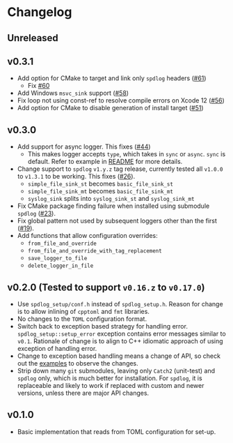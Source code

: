 # Changelog

## Unreleased

## v0.3.1

- Add option for CMake to target and link only `spdlog` headers
  ([#61](https://github.com/guangie88/spdlog_setup/pull/61/))
  - Fix [#60](https://github.com/guangie88/spdlog_setup/issues/60)
- Add Windows `msvc_sink` support ([#58](https://github.com/guangie88/spdlog_setup/pull/58))
- Fix loop not using const-ref to resolve compile errors on Xcode 12
  ([#56](https://github.com/guangie88/spdlog_setup/pull/56))
- Add option for CMake to disable generation of install target
  ([#51](https://github.com/guangie88/spdlog_setup/pull/51))

## v0.3.0

- Add support for async logger. This fixes
  ([#44](https://github.com/guangie88/spdlog_setup/issues/44))
  - This makes logger accepts `type`, which takes in `sync` or `async`.
    `sync` is default. Refer to example in [README](README.md) for more details.
- Change support to `spdlog` `v1.y.z` tag release, currently tested all `v1.0.0`
  to `v1.3.1` to be working. This fixes
  ([#26](https://github.com/guangie88/spdlog_setup/issues/26)).
  - `simple_file_sink_st` becomes `basic_file_sink_st`
  - `simple_file_sink_mt` becomes `basic_file_sink_mt`
  - `syslog_sink` splits into `syslog_sink_st` and `syslog_sink_mt`
- Fix CMake package finding failure when installed using submodule `spdlog`
  ([#23](https://github.com/guangie88/spdlog_setup/issues/23)).
- Fix global pattern not used by subsequent loggers other than the first
  ([#19](https://github.com/guangie88/spdlog_setup/issues/19)).
- Add functions that allow configuration overrides:
  - `from_file_and_override`
  - `from_file_and_override_with_tag_replacement`
  - `save_logger_to_file`
  - `delete_logger_in_file`

## v0.2.0 (Tested to support `v0.16.z` to `v0.17.0`)

- Use `spdlog_setup/conf.h` instead of `spdlog_setup.h`. Reason for change is
  to allow inlining of `cpptoml` and `fmt` libraries.
- No changes to the `TOML` configuration format.
- Switch back to exception based strategy for handling error.
  `spdlog_setup::setup_error` exception contains error messages similar to
  `v0.1`. Rationale of change is to align to C++ idiomatic approach of using
  exception of handling error.
- Change to exception based handling means a change of API, so check out the
  [examples](./README.md#use-examples) to observe the changes.
- Strip down many `git` submodules, leaving only `Catch2` (unit-test) and
  `spdlog` only, which is much better for installation. For `spdlog`, it is
  replaceable and likely to work if replaced with custom and newer versions,
  unless there are major API changes.

## v0.1.0

- Basic implementation that reads from TOML configuration for set-up.
